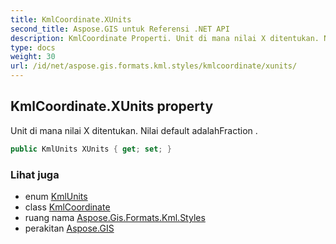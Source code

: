 ```yaml
---
title: KmlCoordinate.XUnits
second_title: Aspose.GIS untuk Referensi .NET API
description: KmlCoordinate Properti. Unit di mana nilai X ditentukan. Nilai default adalahFraction .
type: docs
weight: 30
url: /id/net/aspose.gis.formats.kml.styles/kmlcoordinate/xunits/
---
```

## KmlCoordinate.XUnits property

Unit di mana nilai X ditentukan. Nilai default adalahFraction .

```csharp
public KmlUnits XUnits { get; set; }
```

### Lihat juga

* enum [KmlUnits](../../kmlunits/)
* class [KmlCoordinate](../)
* ruang nama [Aspose.Gis.Formats.Kml.Styles](../../kmlcoordinate/)
* perakitan [Aspose.GIS](../../../)


